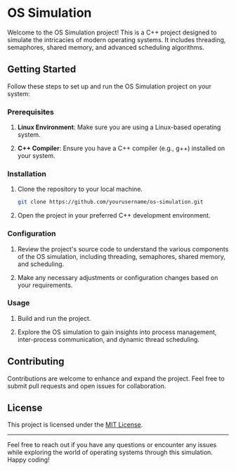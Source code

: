 # OS Simulation

Welcome to the OS Simulation project! This is a C++ project designed to simulate the intricacies of modern operating systems. It includes threading, semaphores, shared memory, and advanced scheduling algorithms.

## Getting Started

Follow these steps to set up and run the OS Simulation project on your system:

### Prerequisites

1. **Linux Environment**: Make sure you are using a Linux-based operating system.

2. **C++ Compiler**: Ensure you have a C++ compiler (e.g., g++) installed on your system.

### Installation

1. Clone the repository to your local machine.

    ```bash
    git clone https://github.com/yourusername/os-simulation.git
    ```

2. Open the project in your preferred C++ development environment.

### Configuration

1. Review the project's source code to understand the various components of the OS simulation, including threading, semaphores, shared memory, and scheduling.

2. Make any necessary adjustments or configuration changes based on your requirements.

### Usage

1. Build and run the project.

2. Explore the OS simulation to gain insights into process management, inter-process communication, and dynamic thread scheduling.

## Contributing

Contributions are welcome to enhance and expand the project. Feel free to submit pull requests and open issues for collaboration.

## License

This project is licensed under the [MIT License](LICENSE).

---

Feel free to reach out if you have any questions or encounter any issues while exploring the world of operating systems through this simulation. Happy coding!
